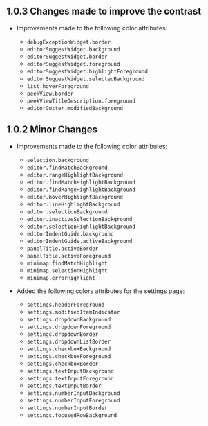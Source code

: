 ## 1.0.3 Changes made to improve the contrast

- Improvements made to the following color attributes:
  
  - `debugExceptionWidget.border`
  - `editorSuggestWidget.background`
  - `editorSuggestWidget.border`
  - `editorSuggestWidget.foreground`
  - `editorSuggestWidget.highlightForeground`
  - `editorSuggestWidget.selectedBackground`
  - `list.hoverForeground`
  - `peekView.border`
  - `peekViewTitleDescription.foreground`
  - `editorGutter.modifiedBackground`

## 1.0.2 Minor Changes

- Improvements made to the following color attributes:

  - `selection.background`
  - `editor.findMatchBackground`
  - `editor.rangeHighlightBackground`
  - `editor.findMatchHighlightBackground`
  - `editor.findRangeHighlightBackground`
  - `editor.hoverHighlightBackground`
  - `editor.lineHighlightBackground`
  - `editor.selectionBackground`
  - `editor.inactiveSelectionBackground`
  - `editor.selectionHighlightBackground`
  - `editorIndentGuide.background`
  - `editorIndentGuide.activeBackground`
  - `panelTitle.activeBorder`
  - `panelTitle.activeForeground`
  - `minimap.findMatchHighlight`
  - `minimap.selectionHighlight`
  - `minimap.errorHighlight`

- Added the following colors attributes for the settings page:
  - `settings.headerForeground`
  - `settings.modifiedItemIndicator`
  - `settings.dropdownBackground`
  - `settings.dropdownForeground`
  - `settings.dropdownBorder`
  - `settings.dropdownListBorder`
  - `settings.checkboxBackground`
  - `settings.checkboxForeground`
  - `settings.checkboxBorder`
  - `settings.textInputBackground`
  - `settings.textInputForeground`
  - `settings.textInputBorder`
  - `settings.numberInputBackground`
  - `settings.numberInputForeground`
  - `settings.numberInputBorder`
  - `settings.focusedRowBackground`
